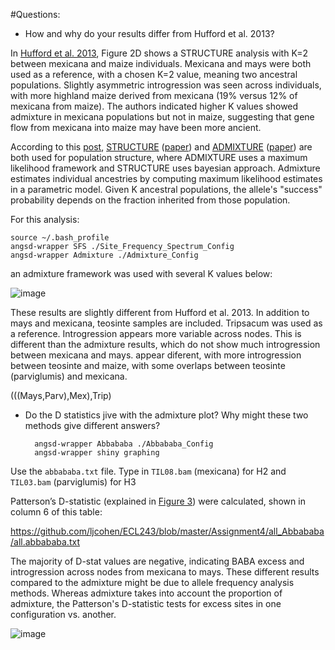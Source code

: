 #Questions:

* How and why do your results differ from Hufford et al. 2013?

In [Hufford et al. 2013](http://journals.plos.org/plosgenetics/article?id=10.1371/journal.pgen.1003477#pgen-1003477-g002), Figure 2D shows a STRUCTURE analysis with K=2 between mexicana and maize individuals. Mexicana and mays were both used as a reference, with a chosen K=2 value, meaning two ancestral populations. Slightly asymmetric introgression was seen across individuals, with more highland maize derived from mexicana (19% versus 12% of mexicana from maize). The authors indicated higher K values showed admixture in mexicana populations but not in maize, suggesting that gene flow from mexicana into maize may have been more ancient.

According to this [post](https://www.biostars.org/p/138371/), [STRUCTURE](http://pritchardlab.stanford.edu/structure.html) ([paper](http://pritchardlab.stanford.edu/publications/pdfs/PritchardEtAl00.pdf)) and [ADMIXTURE](https://www.genetics.ucla.edu/software/admixture/) ([paper](http://bmcbioinformatics.biomedcentral.com/articles/10.1186/1471-2105-12-246)) are both used for population structure, where ADMIXTURE uses a maximum likelihood framework and STRUCTURE uses bayesian approach. Admixture estimates individual ancestries by computing maximum likelihood estimates in a parametric model. Given K ancestral populations, the allele's "success" probability depends on the fraction inherited from those population.

For this analysis: 

    source ~/.bash_profile
    angsd-wrapper SFS ./Site_Frequency_Spectrum_Config
    angsd-wrapper Admixture ./Admixture_Config
    

an admixture framework was used with several K values below: 

![image](https://raw.githubusercontent.com/ljcohen/ECL243/master/Assignment4/all_Admixture.png)

These results are slightly different from Hufford et al. 2013. In addition to mays and mexicana, teosinte samples are included. Tripsacum was used as a reference. Introgression appears more variable across nodes. This is different than the admixture results, which do not show much introgression between mexicana and mays. appear diferent, with more introgression between teosinte and maize, with some overlaps between teosinte (parviglumis) and mexicana.

(((Mays,Parv),Mex),Trip)

* Do the D statistics jive with the admixture plot? Why might these two methods give
different answers?

        angsd-wrapper Abbababa ./Abbababa_Config
        angsd-wrapper shiny graphing

Use the `abbababa.txt` file.
Type in `TIL08.bam` (mexicana) for H2 and `TIL03.bam` (parviglumis) for H3

Patterson’s D-statistic (explained in [Figure 3](http://www.nature.com/nature/journal/v487/n7405/full/nature11041.html)) were calculated, shown in column 6 of this table:

https://github.com/ljcohen/ECL243/blob/master/Assignment4/all_Abbababa/all.abbababa.txt

The majority of D-stat values are negative, indicating BABA excess and introgression across nodes from mexicana to mays. These different results compared to the admixture might be due to allele frequency analysis methods. Whereas admixture takes into account the proportion of admixture, the Patterson's D-statistic tests for excess sites in one configuration vs. another.

![image](https://raw.githubusercontent.com/ljcohen/ECL243/master/Assignment4/D_stat.png)



